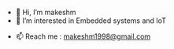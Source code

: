 - 👋 Hi, I’m makeshm
- 👀 I’m interested in Embedded systems and IoT
<!-- - 🌱 I’m currently learning ...  --->
<!-- - 💞️ I’m looking to collaborate on ... --->
- 📫 Reach me : makeshm1998@gmail.com
<!-- - - 😄 Pronouns: ... --->
<!-- - ⚡ Fun fact: ... --->

<!---
makeshm98/makeshm98 is a ✨ special ✨ repository because its `README.md` (this file) appears on your GitHub profile.
You can click the Preview link to take a look at your changes.
--->
